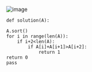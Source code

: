 
![image](https://i.imgur.com/Hyi7SKR.jpg)

    def solution(A):
  
    A.sort()
    for i in range(len(A)):
        if i+2<len(A):
            if A[i]+A[i+1]>A[i+2]:
                return 1
    return 0
    pass
